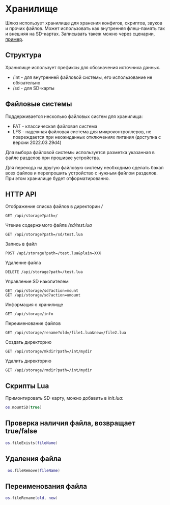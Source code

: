 # Хранилище
Шлюз использует хранилище для хранения конфигов, скриптов, звуков и прочих файлов. Может использовать как внутренняя флеш-память так и внешняя на SD-картах. Записывать такеж можно через сценарии, [пример](https://github.com/slsys/Gateway/blob/master/samples_rus.md#сохранение-значений-в-json-через-lua).  

## Структура
Хранилище использует префиксы для обозначения источника данных.
* /int - для внутренней файловой системы, его использование не обязательно
* /sd  - для SD-карты

## Файловые системы
Поддерживается несколько файловых систем для хранилища:
* FAT - классическая файловая система
* LFS - надежная файловая система для микроконтроллеров, не повреждается при неожиданных отключениях питания (доступна с версии 2022.03.29d4)

Для выбора файловой системы используется разметка указанная в файле разделов при прошивке устройства.

Для перехода на другую файловую систему необходимо сделать бэкап всех файлов и перепрошить устройство с нужным файлом разделов. При этом хранилище будет отформатированно.

## HTTP API
Отображение списка файлов в директории */*
```http
GET /api/storage?path=/
```

Чтение содержимого файлв */sd/test.lua*
```http
GET /api/storage?path=/sd/test.lua
```

Запись в файл
```http
POST /api/storage?path=/test.lua&plain=XXX
```

Удаление файла
```http
DELETE /api/storage?path=/test.lua
```

Управление SD накопителем
```http
GET /api/storage/sd?action=mount 
GET /api/storage/sd?action=umount 
```

Информация о хранилище
```http
GET /api/storage/info
```

Переименование файлов
```http
GET /api/storage/rename?old=/file1.lua&new=/file2.lua
```

Создать директорию
```http
GET /api/storage/mkdir?path=/int/mydir
```

Удалить директорию
```http
GET /api/storage/rmdir?path=/int/mydir
```

## Скрипты Lua
Примонтировать SD-карту, можно добавить в *init.lua*:
```lua
os.mountSD(true)
```
## Проверка наличия файла, возвращает true/false
```lua
os.fileExists(fileName)
```
## Удаления файла
```lua
 os.fileRemove(fileName)
```
 ## Переименования файла
 ```lua
os.fileRename(old, new)
```
